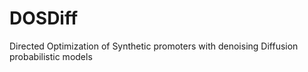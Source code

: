 # DOSDiff
Directed Optimization of Synthetic promoters with denoising Diffusion probabilistic models
